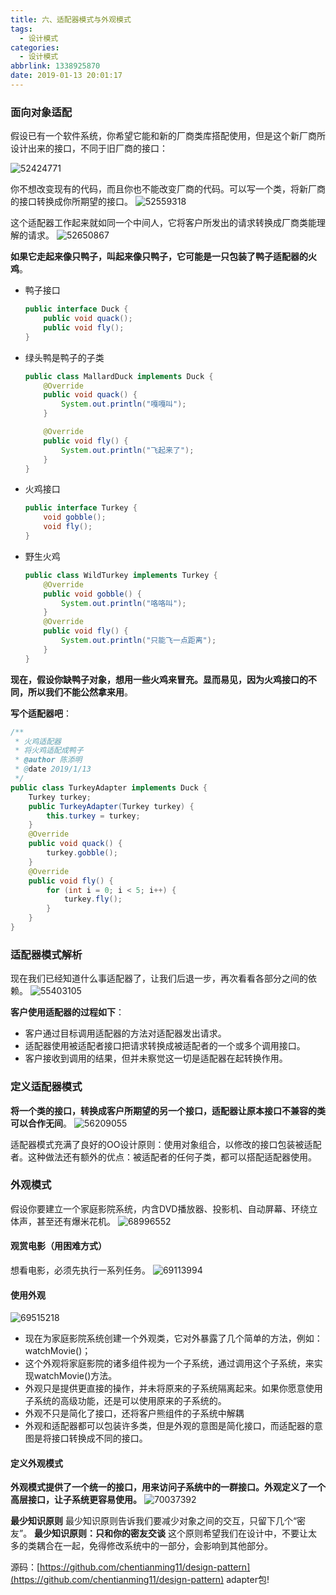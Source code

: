 ```yaml
---
title: 六、适配器模式与外观模式
tags:
  - 设计模式
categories:
  - 设计模式
abbrlink: 1338925870
date: 2019-01-13 20:01:17
---
```


### 面向对象适配

假设已有一个软件系统，你希望它能和新的厂商类库搭配使用，但是这个新厂商所设计出来的接口，不同于旧厂商的接口：
<!--more-->
![52424771](https://chentianming11.github.io/images/design/adapter/52424771.png)

你不想改变现有的代码，而且你也不能改变厂商的代码。可以写一个类，将新厂商的接口转换成你所期望的接口。
![52559318](https://chentianming11.github.io/images/design/adapter/52559318.png)

这个适配器工作起来就如同一个中间人，它将客户所发出的请求转换成厂商类能理解的请求。
![52650867](https://chentianming11.github.io/images/design/adapter/52650867.png)

**如果它走起来像只鸭子，叫起来像只鸭子，它可能是一只包装了鸭子适配器的火鸡**。

- 鸭子接口
  
    ```java
    public interface Duck {
        public void quack();
        public void fly();
    }
    ```

- 绿头鸭是鸭子的子类
  
    ```java
    public class MallardDuck implements Duck {
        @Override
        public void quack() {
            System.out.println("嘎嘎叫");
        }

        @Override
        public void fly() {
            System.out.println("飞起来了");
        }
    }
    ```

- 火鸡接口
  
    ```java
    public interface Turkey {
        void gobble();
        void fly();
    }
    ```

- 野生火鸡
  
    ```java
    public class WildTurkey implements Turkey {
        @Override
        public void gobble() {
            System.out.println("咯咯叫");
        }
        @Override
        public void fly() {
            System.out.println("只能飞一点距离");
        }
    }
    ```

**现在，假设你缺鸭子对象，想用一些火鸡来冒充。显而易见，因为火鸡接口的不同，所以我们不能公然拿来用**。

**写个适配器吧**：

```java
/**
 * 火鸡适配器
 * 将火鸡适配成鸭子
 * @author 陈添明
 * @date 2019/1/13
 */
public class TurkeyAdapter implements Duck {
    Turkey turkey;
    public TurkeyAdapter(Turkey turkey) {
        this.turkey = turkey;
    }
    @Override
    public void quack() {
        turkey.gobble();
    }
    @Override
    public void fly() {
        for (int i = 0; i < 5; i++) {
            turkey.fly();
        }
    }
}
```

### 适配器模式解析

现在我们已经知道什么事适配器了，让我们后退一步，再次看看各部分之间的依赖。
![55403105](https://chentianming11.github.io/images/design/adapter/55403105.png)

**客户使用适配器的过程如下**：

- 客户通过目标调用适配器的方法对适配器发出请求。
- 适配器使用被适配者接口把请求转换成被适配者的一个或多个调用接口。
- 客户接收到调用的结果，但并未察觉这一切是适配器在起转换作用。

### 定义适配器模式

**将一个类的接口，转换成客户所期望的另一个接口，适配器让原本接口不兼容的类可以合作无间**。
![56209055](https://chentianming11.github.io/images/design/adapter/56209055.png)

适配器模式充满了良好的OO设计原则：使用对象组合，以修改的接口包装被适配者。这种做法还有额外的优点：被适配者的任何子类，都可以搭配适配器使用。

### 外观模式

假设你要建立一个家庭影院系统，内含DVD播放器、投影机、自动屏幕、环绕立体声，甚至还有爆米花机。
![68996552](https://chentianming11.github.io/images/design/adapter/68996552.png)

#### 观赏电影（用困难方式）

想看电影，必须先执行一系列任务。
![69113994](https://chentianming11.github.io/images/design/adapter/69113994.png)

#### 使用外观

![69515218](https://chentianming11.github.io/images/design/adapter/69515218.png)

- 现在为家庭影院系统创建一个外观类，它对外暴露了几个简单的方法，例如：watchMovie()；
- 这个外观将家庭影院的诸多组件视为一个子系统，通过调用这个子系统，来实现watchMovie()方法。
- 外观只是提供更直接的操作，并未将原来的子系统隔离起来。如果你愿意使用子系统的高级功能，还是可以使用原来的子系统的。
- 外观不只是简化了接口，还将客户熊组件的子系统中解耦
- 外观和适配器都可以包装许多类，但是外观的意图是简化接口，而适配器的意图是将接口转换成不同的接口。

#### 定义外观模式

**外观模式提供了一个统一的接口，用来访问子系统中的一群接口。外观定义了一个高层接口，让子系统更容易使用。**
![70037392](https://chentianming11.github.io/images/design/adapter/70037392.png)

**最少知识原则**
最少知识原则告诉我们要减少对象之间的交互，只留下几个“密友”。
**最少知识原则：只和你的密友交谈**
这个原则希望我们在设计中，不要让太多的类耦合在一起，免得修改系统中的一部分，会影响到其他部分。

源码：[https://github.com/chentianming11/design-pattern](https://github.com/chentianming11/design-pattern)
adapter包!
